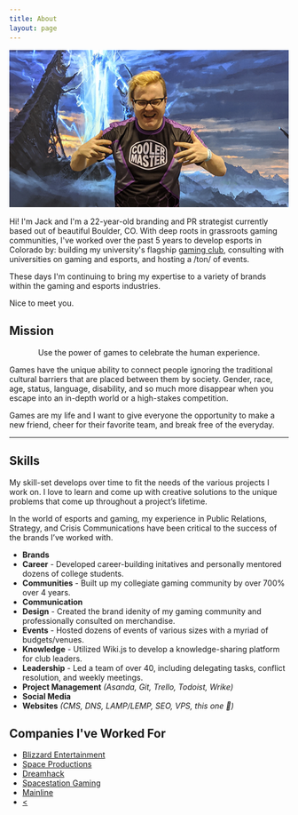 ```yaml
---
title: About
layout: page
---
```

![Profile Image](/assets/images/prof.png)

Hi! I'm Jack and I'm a 22-year-old branding and PR strategist currently based out of beautiful Boulder, CO. With deep roots in grassroots gaming communities, I've worked over the past 5 years to develop esports in Colorado by: building my university's flagship [gaming club](https://cugaming.gg/), consulting with universities on gaming and esports, and hosting a /ton/ of events.

These days I'm continuing to bring my expertise to a variety of brands within the gaming and esports industries. 


Nice to meet you.



## Mission
<p style="text-align:center"><span class="evidence">Use the power of games to celebrate the human experience.</span></p>

Games have the unique ability to connect people ignoring the traditional cultural barriers that are placed between them by society. Gender, race, age, status, language, disability, and so much more disappear when you escape into an in-depth world or a high-stakes competition.

Games are my life and I want to give everyone the opportunity to make a new friend, cheer for their favorite team, and break free of the everyday.

---

## Skills
My skill-set develops over time to fit the needs of the various projects I work on. I love to learn and come up with creative solutions to the unique problems that come up throughout a project’s lifetime.

In the world of esports and gaming, my experience in Public Relations, Strategy, and Crisis Communications have been critical to the success of the brands I’ve worked with.

- <span style="font-weight: bold">Brands</span>
- <span style="font-weight: bold">Career</span> - Developed career-building initatives and personally mentored dozens of college students.
- <span style="font-weight: bold">Communities</span> - Built up my collegiate gaming community by over 700% over 4 years.
- <span style="font-weight: bold">Communication</span>
- <span style="font-weight: bold">Design</span> - Created the brand idenity of my gaming community and professionally consulted on merchandise.
- <span style="font-weight: bold">Events</span> - Hosted dozens of events of various sizes with a myriad of budgets/venues.
- <span style="font-weight: bold">Knowledge</span> - Utilized Wiki.js to develop a knowledge-sharing platform for club leaders.
- <span style="font-weight: bold">Leadership</span> - Led a team of over 40, including delegating tasks, conflict resolution, and weekly meetings.
- <span style="font-weight: bold">Project Management</span> *(Asanda, Git, Trello, Todoist, Wrike)*
- <span style="font-weight: bold">Social Media</span>
- <span style="font-weight: bold">Websites</span> *(CMS, DNS, LAMP/LEMP, SEO, VPS, this one 👀)*


<h2>Companies I've Worked For</h2>

<ul>
	<li><a href="https://www.blizzard.com">Blizzard Entertainment</a></li>
	<li><a href="https://www.spaceproductions.org">Space Productions</a></li>
	<li><a href="https://www.dreamhack.com">Dreamhack</a></li>
	<li><a href="https://spacestationgaming.com">Spacestation Gaming</a></li>
	<li><a href="https://mainline.gg">Mainline</li>
	<li><
</ul>
